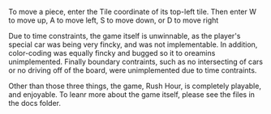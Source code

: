 To move a piece, enter the Tile coordinate of its top-left tile.
Then enter W to move up, A to move left, S to move down, or D to move right

Due to time constraints, the game itself is unwinnable, as the player's special car
was being very fincky, and was not implementable. In addition, color-coding was equally
fincky and bugged so it to oreamins unimplemented. Finally boundary contraints, such
as no intersecting of cars or no driving off of the board, were unimplemented due to
time contraints.

Other than those three things, the game, Rush Hour, is completely playable, and enjoyable.
To leanr more about the game itself, please see the files in the docs folder.